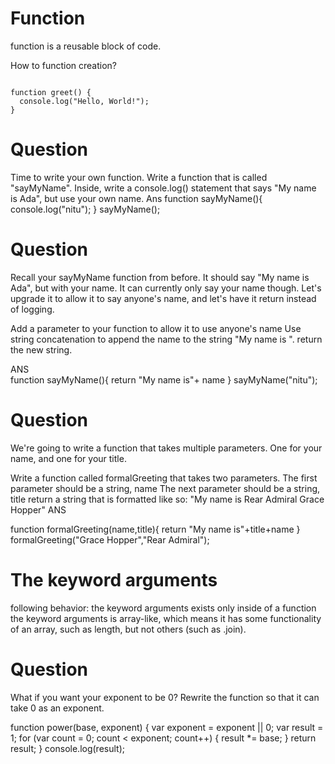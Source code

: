 # Function
function is a reusable block of code.

How to function creation?
~~~

function greet() {
  console.log("Hello, World!");
}

~~~


# Question
Time to write your own function. Write a function that is called "sayMyName". Inside, write a console.log() statement that says "My name is Ada", but use your own name.
Ans
function sayMyName(){
    console.log("nitu");
}
sayMyName();


# Question
Recall your sayMyName function from before. It should say "My name is Ada", but with your name. It can currently only say your name though. Let's upgrade it to allow it to say anyone's name, and let's have it return instead of logging.

Add a parameter to your function to allow it to use anyone's name
Use string concatenation to append the name to the string "My name is ".
return the new string.

ANS   
function sayMyName(){
    return "My name is"+ name
}
sayMyName("nitu");


# Question
We're going to write a function that takes multiple parameters. One for your name, and one for your title.

Write a function called formalGreeting that takes two parameters.
The first parameter should be a string, name
The next parameter should be a string, title
return a string that is formatted like so: "My name is Rear Admiral Grace Hopper"
ANS

function formalGreeting(name,title){
    return "My name is"+title+name
}
formalGreeting("Grace Hopper","Rear Admiral");

# The keyword arguments
following behavior:
the keyword arguments exists only inside of a function
the keyword arguments is array-like, which means it has some functionality of an array, such as length, but not others (such as .join).


# Question
What if you want your exponent to be 0? Rewrite the function so that it can take 0 as an exponent.

function power(base, exponent) {
  var exponent = exponent || 0;
  var result = 1;
  for (var count = 0; count < exponent; count++) {
    result *= base;
  }
  return result;
}
console.log(result);



